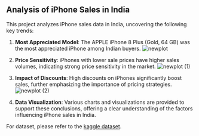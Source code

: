 
## Analysis of iPhone Sales in India

This project analyzes iPhone sales data in India, uncovering the following key trends:

1. **Most Appreciated Model**: The APPLE iPhone 8 Plus (Gold, 64 GB) was the most appreciated iPhone among Indian buyers.
![newplot](https://github.com/DataWhizEngineer/iphone-sales-analysis/assets/141387846/b398beb6-99d8-418d-9c8f-8e1de24c97f9)

3. **Price Sensitivity**: iPhones with lower sale prices have higher sales volumes, indicating strong price sensitivity in the market.
  ![newplot (1)](https://github.com/DataWhizEngineer/iphone-sales-analysis/assets/141387846/1597eb58-ef5f-49b5-a959-29210a139bad)

5. **Impact of Discounts**: High discounts on iPhones significantly boost sales, further emphasizing the importance of pricing strategies.
![newplot (2)](https://github.com/DataWhizEngineer/iphone-sales-analysis/assets/141387846/9fcc5ef7-d41e-4659-bc95-8e489cadae92)

7. **Data Visualization**: Various charts and visualizations are provided to support these conclusions, offering a clear understanding of the factors influencing iPhone sales in India.

For dataset, please refer to the [kaggle dataset](https://www.kaggle.com/datasets/komalkhetlani/apple-iphone-data).
